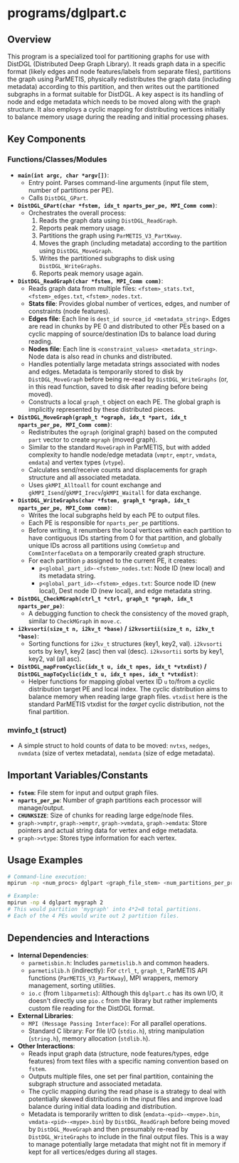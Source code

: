 # programs/dglpart.c

## Overview

This program is a specialized tool for partitioning graphs for use with DistDGL (Distributed Deep Graph Library). It reads graph data in a specific format (likely edges and node features/labels from separate files), partitions the graph using ParMETIS, physically redistributes the graph data (including metadata) according to this partition, and then writes out the partitioned subgraphs in a format suitable for DistDGL. A key aspect is its handling of node and edge metadata which needs to be moved along with the graph structure. It also employs a cyclic mapping for distributing vertices initially to balance memory usage during the reading and initial processing phases.

## Key Components

### Functions/Classes/Modules

*   **`main(int argc, char *argv[])`**:
    *   Entry point. Parses command-line arguments (input file stem, number of partitions per PE).
    *   Calls `DistDGL_GPart`.
*   **`DistDGL_GPart(char *fstem, idx_t nparts_per_pe, MPI_Comm comm)`**:
    *   Orchestrates the overall process:
        1.  Reads the graph data using `DistDGL_ReadGraph`.
        2.  Reports peak memory usage.
        3.  Partitions the graph using `ParMETIS_V3_PartKway`.
        4.  Moves the graph (including metadata) according to the partition using `DistDGL_MoveGraph`.
        5.  Writes the partitioned subgraphs to disk using `DistDGL_WriteGraphs`.
        6.  Reports peak memory usage again.
*   **`DistDGL_ReadGraph(char *fstem, MPI_Comm comm)`**:
    *   Reads graph data from multiple files: `<fstem>_stats.txt`, `<fstem>_edges.txt`, `<fstem>_nodes.txt`.
    *   **Stats file**: Provides global number of vertices, edges, and number of constraints (node features).
    *   **Edges file**: Each line is `dest_id source_id <metadata_string>`. Edges are read in chunks by PE 0 and distributed to other PEs based on a cyclic mapping of source/destination IDs to balance load during reading.
    *   **Nodes file**: Each line is `<constraint_values> <metadata_string>`. Node data is also read in chunks and distributed.
    *   Handles potentially large metadata strings associated with nodes and edges. Metadata is temporarily stored to disk by `DistDGL_MoveGraph` before being re-read by `DistDGL_WriteGraphs` (or, in this read function, saved to disk after reading before being moved).
    *   Constructs a local `graph_t` object on each PE. The global graph is implicitly represented by these distributed pieces.
*   **`DistDGL_MoveGraph(graph_t *ograph, idx_t *part, idx_t nparts_per_pe, MPI_Comm comm)`**:
    *   Redistributes the `ograph` (original graph) based on the computed `part` vector to create `mgraph` (moved graph).
    *   Similar to the standard `MoveGraph` in ParMETIS, but with added complexity to handle node/edge metadata (`vmptr`, `emptr`, `vmdata`, `emdata`) and vertex types (`vtype`).
    *   Calculates send/receive counts and displacements for graph structure and all associated metadata.
    *   Uses `gkMPI_Alltoall` for count exchange and `gkMPI_Isend`/`gkMPI_Irecv`/`gkMPI_Waitall` for data exchange.
*   **`DistDGL_WriteGraphs(char *fstem, graph_t *graph, idx_t nparts_per_pe, MPI_Comm comm)`**:
    *   Writes the local subgraphs held by each PE to output files.
    *   Each PE is responsible for `nparts_per_pe` partitions.
    *   Before writing, it renumbers the local vertices within each partition to have contiguous IDs starting from 0 for that partition, and globally unique IDs across all partitions using `CommSetup` and `CommInterfaceData` on a temporarily created graph structure.
    *   For each partition `p` assigned to the current PE, it creates:
        *   `p<global_part_id>-<fstem>_nodes.txt`: Node ID (new local) and its metadata string.
        *   `p<global_part_id>-<fstem>_edges.txt`: Source node ID (new local), Dest node ID (new local), and edge metadata string.
*   **`DistDGL_CheckMGraph(ctrl_t *ctrl, graph_t *graph, idx_t nparts_per_pe)`**:
    *   A debugging function to check the consistency of the moved graph, similar to `CheckMGraph` in `move.c`.
*   **`i2kvsorti(size_t n, i2kv_t *base)` / `i2kvsortii(size_t n, i2kv_t *base)`**:
    *   Sorting functions for `i2kv_t` structures (key1, key2, val). `i2kvsorti` sorts by key1, key2 (asc) then val (desc). `i2kvsortii` sorts by key1, key2, val (all asc).
*   **`DistDGL_mapFromCyclic(idx_t u, idx_t npes, idx_t *vtxdist)` / `DistDGL_mapToCyclic(idx_t u, idx_t npes, idx_t *vtxdist)`**:
    *   Helper functions for mapping global vertex ID `u` to/from a cyclic distribution target PE and local index. The cyclic distribution aims to balance memory when reading large graph files. `vtxdist` here is the standard ParMETIS vtxdist for the *target* cyclic distribution, not the final partition.

### mvinfo_t (struct)
*   A simple struct to hold counts of data to be moved: `nvtxs`, `nedges`, `nvmdata` (size of vertex metadata), `nemdata` (size of edge metadata).

## Important Variables/Constants

*   **`fstem`**: File stem for input and output graph files.
*   **`nparts_per_pe`**: Number of graph partitions each processor will manage/output.
*   **`CHUNKSIZE`**: Size of chunks for reading large edge/node files.
*   `graph->vmptr`, `graph->emptr`, `graph->vmdata`, `graph->emdata`: Store pointers and actual string data for vertex and edge metadata.
*   `graph->vtype`: Stores type information for each vertex.

## Usage Examples

```bash
# Command-line execution:
mpirun -np <num_procs> dglpart <graph_file_stem> <num_partitions_per_proc>

# Example:
mpirun -np 4 dglpart mygraph 2
# This would partition 'mygraph' into 4*2=8 total partitions.
# Each of the 4 PEs would write out 2 partition files.
```

## Dependencies and Interactions

*   **Internal Dependencies**:
    *   `parmetisbin.h`: Includes `parmetislib.h` and common headers.
    *   `parmetislib.h` (indirectly): For `ctrl_t`, `graph_t`, ParMETIS API functions (`ParMETIS_V3_PartKway`), MPI wrappers, memory management, sorting utilities.
    *   `io.c` (from `libparmetis`): Although this `dglpart.c` has its own I/O, it doesn't directly use `pio.c` from the library but rather implements custom file reading for the DistDGL format.
*   **External Libraries**:
    *   `MPI (Message Passing Interface)`: For all parallel operations.
    *   Standard C library: For file I/O (`stdio.h`), string manipulation (`string.h`), memory allocation (`stdlib.h`).
*   **Other Interactions**:
    *   Reads input graph data (structure, node features/types, edge features) from text files with a specific naming convention based on `fstem`.
    *   Outputs multiple files, one set per final partition, containing the subgraph structure and associated metadata.
    *   The cyclic mapping during the read phase is a strategy to deal with potentially skewed distributions in the input files and improve load balance during initial data loading and distribution.
    *   Metadata is temporarily written to disk (`emdata-<pid>-<mype>.bin`, `vmdata-<pid>-<mype>.bin`) by `DistDGL_ReadGraph` before being moved by `DistDGL_MoveGraph` and then presumably re-read by `DistDGL_WriteGraphs` to include in the final output files. This is a way to manage potentially large metadata that might not fit in memory if kept for all vertices/edges during all stages.

```
